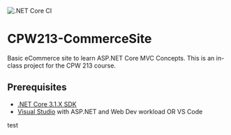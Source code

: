 ![.NET Core CI](https://github.com/JoeProgrammer88/CPW213-CommerceSite/workflows/.NET%20Core%20CI/badge.svg)

# CPW213-CommerceSite
Basic eCommerce site to learn ASP.NET Core MVC Concepts. 
This is an in-class project for the CPW 213 course.

## Prerequisites
- [.NET Core 3.1.X SDK](https://dotnet.microsoft.com/download)
- [Visual Studio](https://visualstudio.microsoft.com/) with ASP.NET and Web Dev workload OR VS Code

test
